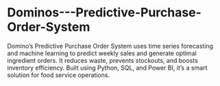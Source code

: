 # Dominos---Predictive-Purchase-Order-System
Domino’s Predictive Purchase Order System uses time series forecasting and machine learning to predict weekly sales and generate optimal ingredient orders. It reduces waste, prevents stockouts, and boosts inventory efficiency. Built using Python, SQL, and Power BI, it’s a smart solution for food service operations.
